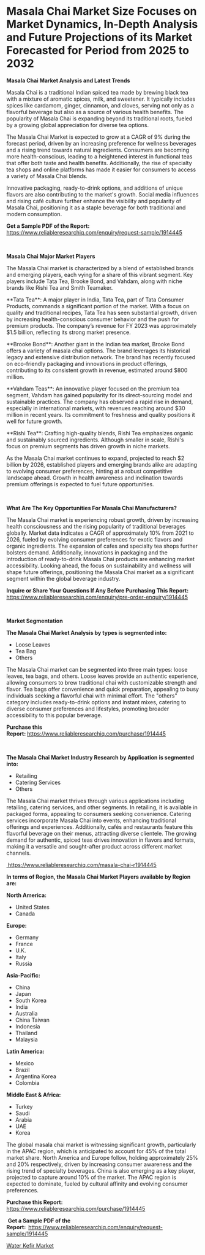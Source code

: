 <p><h1>Masala Chai Market Size Focuses on Market Dynamics, In-Depth Analysis and Future Projections of its Market Forecasted for Period from 2025 to 2032</h1></p><p><strong>Masala Chai Market Analysis and Latest Trends</strong></p>
<p><p>Masala Chai is a traditional Indian spiced tea made by brewing black tea with a mixture of aromatic spices, milk, and sweetener. It typically includes spices like cardamom, ginger, cinnamon, and cloves, serving not only as a flavorful beverage but also as a source of various health benefits. The popularity of Masala Chai is expanding beyond its traditional roots, fueled by a growing global appreciation for diverse tea options.</p><p>The Masala Chai Market is expected to grow at a CAGR of 9% during the forecast period, driven by an increasing preference for wellness beverages and a rising trend towards natural ingredients. Consumers are becoming more health-conscious, leading to a heightened interest in functional teas that offer both taste and health benefits. Additionally, the rise of specialty tea shops and online platforms has made it easier for consumers to access a variety of Masala Chai blends.</p><p>Innovative packaging, ready-to-drink options, and additions of unique flavors are also contributing to the market's growth. Social media influences and rising café culture further enhance the visibility and popularity of Masala Chai, positioning it as a staple beverage for both traditional and modern consumption.</p></p>
<p><strong>Get a Sample PDF of the Report:&nbsp;</strong> <a href="https://www.reliableresearchiq.com/enquiry/request-sample/1914445?utm_campaign=1743&utm_medium=2&utm_source=Github&utm_content=ia&utm_term=14022025&utm_id=masala-chai">https://www.reliableresearchiq.com/enquiry/request-sample/1914445</a></p>
<p>&nbsp;</p>
<p><strong>Masala Chai Major Market Players</strong></p>
<p><p>The Masala Chai market is characterized by a blend of established brands and emerging players, each vying for a share of this vibrant segment. Key players include Tata Tea, Brooke Bond, and Vahdam, along with niche brands like Rishi Tea and Smith Teamaker.</p><p>**Tata Tea**: A major player in India, Tata Tea, part of Tata Consumer Products, commands a significant portion of the market. With a focus on quality and traditional recipes, Tata Tea has seen substantial growth, driven by increasing health-conscious consumer behavior and the push for premium products. The company’s revenue for FY 2023 was approximately $1.5 billion, reflecting its strong market presence.</p><p>**Brooke Bond**: Another giant in the Indian tea market, Brooke Bond offers a variety of masala chai options. The brand leverages its historical legacy and extensive distribution network. The brand has recently focused on eco-friendly packaging and innovations in product offerings, contributing to its consistent growth in revenue, estimated around $800 million.</p><p>**Vahdam Teas**: An innovative player focused on the premium tea segment, Vahdam has gained popularity for its direct-sourcing model and sustainable practices. The company has observed a rapid rise in demand, especially in international markets, with revenues reaching around $30 million in recent years. Its commitment to freshness and quality positions it well for future growth.</p><p>**Rishi Tea**: Crafting high-quality blends, Rishi Tea emphasizes organic and sustainably sourced ingredients. Although smaller in scale, Rishi's focus on premium segments has driven growth in niche markets. </p><p>As the Masala Chai market continues to expand, projected to reach $2 billion by 2026, established players and emerging brands alike are adapting to evolving consumer preferences, hinting at a robust competitive landscape ahead. Growth in health awareness and inclination towards premium offerings is expected to fuel future opportunities.</p></p>
<p>&nbsp;</p>
<p><strong>What Are The Key Opportunities For Masala Chai Manufacturers?</strong></p>
<p><p>The Masala Chai market is experiencing robust growth, driven by increasing health consciousness and the rising popularity of traditional beverages globally. Market data indicates a CAGR of approximately 10% from 2021 to 2026, fueled by evolving consumer preferences for exotic flavors and organic ingredients. The expansion of cafes and specialty tea shops further bolsters demand. Additionally, innovations in packaging and the introduction of ready-to-drink Masala Chai products are enhancing market accessibility. Looking ahead, the focus on sustainability and wellness will shape future offerings, positioning the Masala Chai market as a significant segment within the global beverage industry.</p></p>
<p><strong>Inquire or Share Your Questions If Any Before Purchasing This Report:</strong> <a href="https://www.reliableresearchiq.com/enquiry/pre-order-enquiry/1914445?utm_campaign=1743&utm_medium=2&utm_source=Github&utm_content=ia&utm_term=14022025&utm_id=masala-chai">https://www.reliableresearchiq.com/enquiry/pre-order-enquiry/1914445</a></p>
<p>&nbsp;</p>
<p><strong>Market Segmentation</strong></p>
<p><strong>The Masala Chai Market Analysis by types is segmented into:</strong></p>
<p><ul><li>Loose Leaves</li><li>Tea Bag</li><li>Others</li></ul></p>
<p><p>The Masala Chai market can be segmented into three main types: loose leaves, tea bags, and others. Loose leaves provide an authentic experience, allowing consumers to brew traditional chai with customizable strength and flavor. Tea bags offer convenience and quick preparation, appealing to busy individuals seeking a flavorful chai with minimal effort. The "others" category includes ready-to-drink options and instant mixes, catering to diverse consumer preferences and lifestyles, promoting broader accessibility to this popular beverage.</p></p>
<p><strong>Purchase this Report:&nbsp;</strong><a href="https://www.reliableresearchiq.com/purchase/1914445?utm_campaign=1743&utm_medium=2&utm_source=Github&utm_content=ia&utm_term=14022025&utm_id=masala-chai">https://www.reliableresearchiq.com/purchase/1914445</a></p>
<p>&nbsp;</p>
<p><strong>The Masala Chai Market Industry Research by Application is segmented into:</strong></p>
<p><ul><li>Retailing</li><li>Catering Services</li><li>Others</li></ul></p>
<p><p>The Masala Chai market thrives through various applications including retailing, catering services, and other segments. In retailing, it is available in packaged forms, appealing to consumers seeking convenience. Catering services incorporate Masala Chai into events, enhancing traditional offerings and experiences. Additionally, cafés and restaurants feature this flavorful beverage on their menus, attracting diverse clientele. The growing demand for authentic, spiced teas drives innovation in flavors and formats, making it a versatile and sought-after product across different market channels.</p></p>
<p><a href="https://www.reliableresearchiq.com/masala-chai-r1914445?utm_campaign=1743&utm_medium=2&utm_source=Github&utm_content=ia&utm_term=14022025&utm_id=masala-chai">&nbsp;https://www.reliableresearchiq.com/masala-chai-r1914445</a></p>
<p><strong>In terms of Region, the Masala Chai Market Players available by Region are:</strong></p>
<p>
    <p> <strong> North America: </strong>
        <ul>
            <li>United States</li>
            <li>Canada</li>
        </ul>
        </p> 
    <p> <strong> Europe: </strong>
        <ul>
            <li>Germany</li>
            <li>France</li>
            <li>U.K.</li>
            <li>Italy</li>
            <li>Russia</li>
        </ul>
        </p> 
    <p> <strong> Asia-Pacific: </strong>
        <ul>
            <li>China</li>
            <li>Japan</li>
            <li>South Korea</li>
            <li>India</li>
            <li>Australia</li>
            <li>China Taiwan</li>
            <li>Indonesia</li>
            <li>Thailand</li>
            <li>Malaysia</li>
        </ul>
        </p> 
    <p> <strong> Latin America: </strong>
        <ul>
            <li>Mexico</li>
            <li>Brazil</li>
            <li>Argentina Korea</li>
            <li>Colombia</li>
        </ul>
        </p> 
    <p> <strong> Middle East & Africa: </strong>
        <ul>
            <li>Turkey</li>
            <li>Saudi</li>
            <li>Arabia</li>
            <li>UAE</li>
            <li>Korea</li>
        </ul>
    </p>
    </p>
<p><p>The global masala chai market is witnessing significant growth, particularly in the APAC region, which is anticipated to account for 45% of the total market share. North America and Europe follow, holding approximately 25% and 20% respectively, driven by increasing consumer awareness and the rising trend of specialty beverages. China is also emerging as a key player, projected to capture around 10% of the market. The APAC region is expected to dominate, fueled by cultural affinity and evolving consumer preferences.</p></p>
<p><strong>Purchase this Report: </strong><a href="https://www.reliableresearchiq.com/purchase/1914445?utm_campaign=1743&utm_medium=2&utm_source=Github&utm_content=ia&utm_term=14022025&utm_id=masala-chai">https://www.reliableresearchiq.com/purchase/1914445</a></p>
<p>&nbsp;<strong>Get a Sample PDF of the Report:&nbsp;&nbsp;</strong><a href="https://www.reliableresearchiq.com/enquiry/request-sample/1914445?utm_campaign=1743&utm_medium=2&utm_source=Github&utm_content=ia&utm_term=14022025&utm_id=masala-chai">https://www.reliableresearchiq.com/enquiry/request-sample/1914445</a></p>
<p><strong></strong></p>
<p><p><a href="https://github.com/marlanamarvn/Market-Research-Report-List-1/blob/main/water-kefir-market.md?utm_campaign=1743&utm_medium=2&utm_source=Github&utm_content=ia&utm_term=14022025&utm_id=masala-chai">Water Kefir Market</a></p></p>